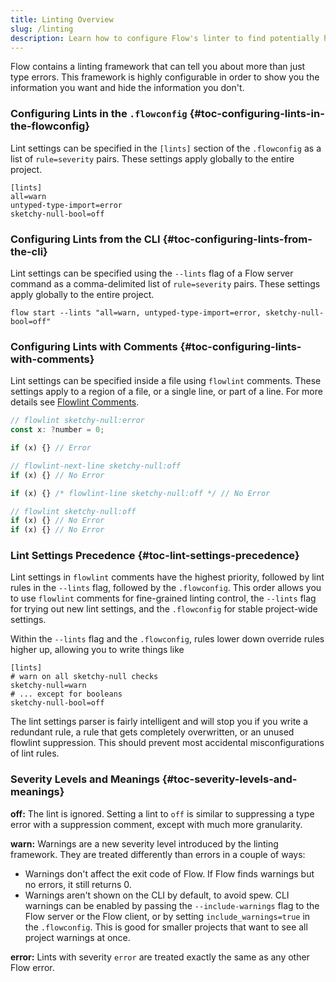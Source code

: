 ```yaml
---
title: Linting Overview
slug: /linting
description: Learn how to configure Flow's linter to find potentially harmful code.
---
```


Flow contains a linting framework that can tell you about more than just type errors. This framework is highly configurable in order to show you the information you want and hide the information you don't.

### Configuring Lints in the `.flowconfig` {#toc-configuring-lints-in-the-flowconfig}

Lint settings can be specified in the `[lints]` section of the `.flowconfig` as a list of `rule=severity` pairs. These settings apply globally to the entire project.

```
[lints]
all=warn
untyped-type-import=error
sketchy-null-bool=off
```

### Configuring Lints from the CLI {#toc-configuring-lints-from-the-cli}

Lint settings can be specified using the `--lints` flag of a Flow server command as a comma-delimited list of `rule=severity` pairs. These settings apply globally to the entire project.

```
flow start --lints "all=warn, untyped-type-import=error, sketchy-null-bool=off"
```

### Configuring Lints with Comments {#toc-configuring-lints-with-comments}

Lint settings can be specified inside a file using `flowlint` comments. These
settings apply to a region of a file, or a single line, or part of a line. For
more details see [Flowlint Comments](./flowlint-comments).

```js flow-check
// flowlint sketchy-null:error
const x: ?number = 0;

if (x) {} // Error

// flowlint-next-line sketchy-null:off
if (x) {} // No Error

if (x) {} /* flowlint-line sketchy-null:off */ // No Error

// flowlint sketchy-null:off
if (x) {} // No Error
if (x) {} // No Error
```

### Lint Settings Precedence {#toc-lint-settings-precedence}

Lint settings in `flowlint` comments have the highest priority, followed by lint rules in the `--lints` flag, followed by the `.flowconfig`.
This order allows you to use `flowlint` comments for fine-grained linting control, the `--lints` flag for trying out new lint settings, and the `.flowconfig` for stable project-wide settings.

Within the `--lints` flag and the `.flowconfig`, rules lower down override rules higher up, allowing you to write things like
```
[lints]
# warn on all sketchy-null checks
sketchy-null=warn
# ... except for booleans
sketchy-null-bool=off
```

The lint settings parser is fairly intelligent and will stop you if you write a redundant rule, a rule that gets completely overwritten, or an unused flowlint suppression. This should prevent most accidental misconfigurations of lint rules.

### Severity Levels and Meanings {#toc-severity-levels-and-meanings}

**off:**
The lint is ignored. Setting a lint to `off` is similar to suppressing a type error with a suppression comment, except with much more granularity.

**warn:**
Warnings are a new severity level introduced by the linting framework. They are treated differently than errors in a couple of ways:
* Warnings don't affect the exit code of Flow. If Flow finds warnings but no errors, it still returns 0.
* Warnings aren't shown on the CLI by default, to avoid spew. CLI warnings can be
    enabled by passing the `--include-warnings` flag to the Flow server or the
    Flow client, or by setting `include_warnings=true` in the `.flowconfig`.
    This is good for smaller projects that want to see all project warnings at once.

**error:**
Lints with severity `error` are treated exactly the same as any other Flow error.
